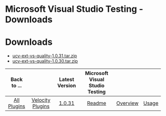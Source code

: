 
Microsoft Visual Studio Testing - Downloads
=======================

# Downloads

- [ucv-ext-vs-quality-1.0.31.tar.zip](https://github.com/UrbanCode/IBM-UCV-PLUGINS/raw/main/files/ucv-ext-vs-quality/ucv-ext-vs-quality-1.0.31.tar.zip)
- [ucv-ext-vs-quality-1.0.30.tar.zip](https://github.com/UrbanCode/IBM-UCV-PLUGINS/raw/main/files/ucv-ext-vs-quality/ucv-ext-vs-quality-1.0.30.tar.zip)


|Back to ...||Latest Version|Microsoft Visual Studio Testing|||
| :---: | :---: | :---: | :---: | :---: | :---: |
|[All Plugins](../../index.md)|[Velocity Plugins](../README.md)|[1.0.31](https://github.com/UrbanCode/IBM-UCV-PLUGINS/raw/main/files/ucv-ext-vs-quality/ucv-ext-vs-quality-1.0.31.tar.zip)|[Readme](README.md)|[Overview](overview.md)|[Usage](usage.md)|
